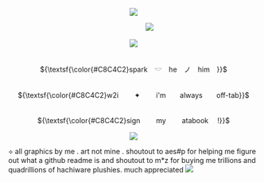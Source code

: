 <p align="center"> 
    <img src="https://file.garden/ZvCqhdy8jhQoAZIQ/Untitled1360_20250101094516.png"/>

‎ ‎ ‎‎‎ ‎ ‎ ‎‎ ‎ ‎‎ ‎‎ ‎ ‎ ‎ ‎‎ ‎ ‎‎ ‎ ‎ ‎ ‎  ‎‎ ‎‎‎ ‎ ‎ ‎ ‎  ‎‎ ‎‎ ‎‎ ‎ ‎ ‎ ‎ ‎ ‎ ‎‎ ‎ ‎‎ ‎ ‎ ‎ ‎ ‎ ‎ ‎ ‎ ‎‎ ‎ ‎ ‎ ‎ ‎ ‎ ‎‎ ‎ ‎  ‎ ‎ ‎ ‎ ‎‎ ‎ ‎ ‎ ‎‎ ‎ ‎ ‎ ‎ ‎ ‎ ‎‎ ‎ ‎ ‎ ‎ ‎ ‎ ‎‎ ‎ ‎ ‎ ‎ ‎ ‎ ‎ ‎ ‎‎ ‎ ‎ ‎ ‎ ‎ ‎ ‎‎ ‎ ‎ ‎ ‎ ‎ ‎ ‎ ‎ ‎  ‎‎ ‎ ‎ ‎ ‎ ‎ ‎ ‎‎ ‎ ‎ ‎ ‎![](https://komarev.com/ghpvc/?username=gumbawll&label=★&color=463F3A)

<p align="center"> 
    <img src="https://file.garden/ZvCqhdy8jhQoAZIQ/IMG_2044.png"/>
<p align="center">  


    



<p align="center">
   <br> ${\textsf{\color{#C8C4C2}spark　𓎟　he　ノ　him　}}$ 
 <br>

 <p align="center">
   <br> ${\textsf{\color{#C8C4C2}w2i　　 ✦　　 i'm　　always　　off-tab}}$ 
 <br>

 <p align="center">
   <br> ${\textsf{\color{#C8C4C2}sign　　 my　　 atabook 　!‬}}$ 
 <br>

<p align="center"> <img src="https://file.garden/ZvCqhdy8jhQoAZIQ/Untitled1360_20250101095551.png"/>

⟡ all graphics by me . art not mine . shoutout to aes#p for helping me figure out what a github readme is and shoutout to m*z for buying me trillions and quadrillions of hachiware plushies. much appreciated ![](https://64.media.tumblr.com/64b796fb21b47aaec7ed8f5860710e7a/e92e724d08501b36-a2/s75x75_c1/dbc8958ff913efdf4d6bce596b497ea140c95e31.gifv)


  
